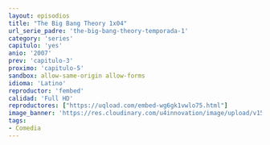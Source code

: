```yaml
---
layout: episodios
title: "The Big Bang Theory 1x04"
url_serie_padre: 'the-big-bang-theory-temporada-1'
category: 'series'
capitulo: 'yes'
anio: '2007'
prev: 'capitulo-3'
proximo: 'capitulo-5'
sandbox: allow-same-origin allow-forms
idioma: 'Latino'
reproductor: 'fembed'
calidad: 'Full HD'
reproductores: ["https://uqload.com/embed-wg6gk1vwlo75.html"]
image_banner: 'https://res.cloudinary.com/u4innovation/image/upload/v1561429447/big-bang-temporada1banner-min_rlp7il.jpg'
tags:
- Comedia
---
```













